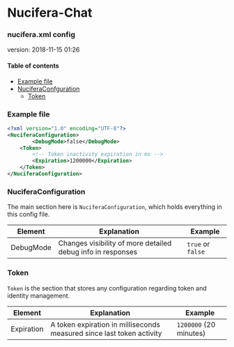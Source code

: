 # Nucifera-Chat
### nucifera.xml config
version: 2018-11-15 01:26


#### Table of contents
* [Example file](#example-file)
* [NuciferaConfguration](#NuciferaConfiguration)
  * [Token](#Token)

### Example file
```xml
<?xml version="1.0" encoding="UTF-8"?>
<NuciferaConfiguration>
		<DebugMode>false</DebugMode>
    <Token>
        <!-- Token inactivity expiration in ms -->
        <Expiration>1200000</Expiration>
    </Token>
</NuciferaConfiguration>
```

### NuciferaConfiguration
The main section here is `NuciferaConfiguration`, which holds everything in this config file.

| Element | Explanation | Example |
| --- | --- | --- |
| DebugMode | Changes visibility of more detailed debug info in responses | `true` or `false` 


### Token
`Token` is the section that stores any configuration regarding token and identity management.

| Element    | Explanation | Example |
| ---------- | ----------------- | ------- |
| Expiration | A token expiration in milliseconds measured since last token activity | `1200000` (20 minutes) |
